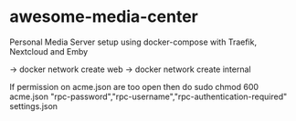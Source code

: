 # awesome-media-center
Personal Media Server setup using docker-compose with Traefik, Nextcloud and Emby


-> docker network create web
-> docker network create internal

If permission on acme.json are too open then do sudo chmod 600 acme.json
"rpc-password","rpc-username","rpc-authentication-required" settings.json